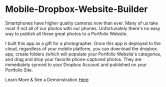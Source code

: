 Mobile-Dropbox-Website-Builder
==============================

Smartphones have higher quality cameras now than ever. Many of us take most if not all of our photos with our phones. Unfortunately there's no easy way to publish all these great photos to a Portfolio Website.

I built this app as a gift for a photographer. Once this app is deployed to the cloud, regardless of your mobile platform, you can download the dropbox app, create folders (which will populate your Portfolio Website's categories, and drag and drop your favorite phone-captured photos. They are immediately synced to your Dropbox Account and published on your Portfolio Site.

Learn More & See a Demonstration [Here](http://zackproser.com/mobile-dropbox-website-builder)
